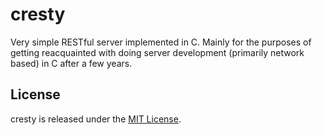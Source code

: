 cresty
======

Very simple RESTful server implemented in C.  Mainly for the purposes of getting
reacquainted with doing server development (primarily network based) in C after
a few years.

License
-------
cresty is released under the [MIT License](http://www.opensource.org/licenses/MIT).

